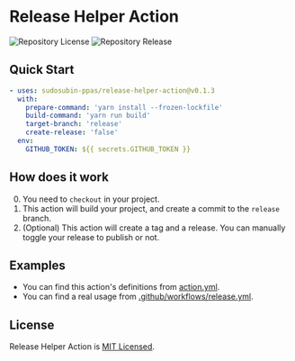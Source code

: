 # Release Helper Action

![Repository License](https://img.shields.io/github/license/sudosubin-ppas/release-helper-action)
![Repository Release](https://img.shields.io/github/v/release/sudosubin-ppas/release-helper-action?include_prereleases)

## Quick Start

```yml
- uses: sudosubin-ppas/release-helper-action@v0.1.3
  with:
    prepare-command: 'yarn install --frozen-lockfile'
    build-command: 'yarn run build'
    target-branch: 'release'
    create-release: 'false'
  env:
    GITHUB_TOKEN: ${{ secrets.GITHUB_TOKEN }}
```

## How does it work

0. You need to `checkout` in your project.
1. This action will build your project, and create a commit to the `release` branch.
2. (Optional) This action will create a tag and a release. You can manually toggle your release to publish or not.

## Examples

- You can find this action's definitions from [action.yml](./action.yml).
- You can find a real usage from [.github/workflows/release.yml](./.github/workflows/release.yml).

## License

Release Helper Action is [MIT Licensed](./LICENSE).
